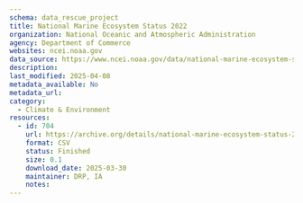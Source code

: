 ```yaml
---
schema: data_rescue_project 
title: National Marine Ecosystem Status 2022
organization: National Oceanic and Atmospheric Administration
agency: Department of Commerce
websites: ncei.noaa.gov
data_source: https://www.ncei.noaa.gov/data/national-marine-ecosystem-status/
description: 
last_modified: 2025-04-08
metadata_available: No
metadata_url: 
category:
  - Climate & Environment 
resources:
  - id: 704
    url: https://archive.org/details/national-marine-ecosystem-status-2022
    format: CSV
    status: Finished
    size: 0.1
    download_date: 2025-03-30
    maintainer: DRP, IA
    notes: 
---
```


